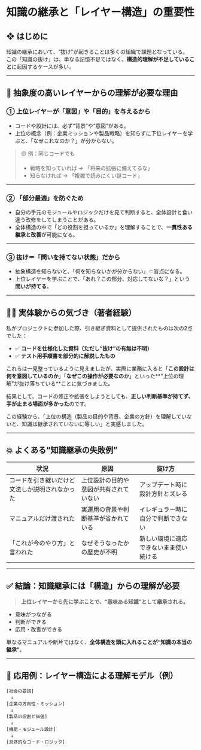 # 知識の継承と「レイヤー構造」の重要性

## ❖ はじめに

知識の継承において、“抜け”が起きることは多くの組織で課題となっている。  
この「知識の抜け」は、単なる記憶不足ではなく、**構造的理解が不足していること**に起因するケースが多い。

---

## 🧱 抽象度の高いレイヤーからの理解が必要な理由

### ① 上位レイヤーが「意図」や「目的」を与えるから

- コードや設計には、必ず“背景”や“意図”がある。
- 上位の概念（例：企業ミッションや製品戦略）を知らずに下位レイヤーを学ぶと、「なぜこれなのか？」が分からない。

> 🟡 例：同じコードでも  
> - 戦略を知っていれば → 「将来の拡張に備えてるな」  
> - 知らなければ → 「複雑で読みにくい謎コード」

---

### ② 「部分最適」を防ぐため

- 自分の手元のモジュールやロジックだけを見て判断すると、全体設計と食い違う改修をしてしまうことがある。
- 全体構造の中で「どの役割を担っているか」を理解することで、**一貫性ある継承と改善**が可能になる。

---

### ③ 抜け＝「問いを持てない状態」だから

- 抽象構造を知らないと、「何を知らないかが分からない」＝盲点になる。
- 上位レイヤーを学ぶことで、「あれ？この部分、対応してないな？」という**問いが持てる**。

---

## 🧑‍💻 実体験からの気づき（著者経験）

私がプロジェクトに参加した際、引き継ぎ資料として提供されたものは次の2点でした：

- ✅ **コードを仕様化した資料（ただし“抜け”の有無は不明）**
- ✅ **テスト用手順書を部分的に解説したもの**

これらは一見整っているように見えましたが、実際に業務に入ると「**この設計は何を意図しているのか**」「**なぜこの操作が必要なのか**」といった**“上位の理解”が抜け落ちている**ことに気づきました。

結果として、コードの修正や拡張をしようとしても、**正しい判断基準が持てず、手が止まる場面が多かった**のです。

この経験から、「上位の構造（製品の目的や背景、企業の方針）を理解していないと、知識は継承されていないに等しい」と実感しました。

---

## 💥 よくある“知識継承の失敗例”

| 状況 | 原因 | 抜け方 |
|------|------|--------|
| コードを引き継いだけど文法しか説明されなかった | 上位設計の目的や意図が共有されていない | アップデート時に設計方針とズレる |
| マニュアルだけ渡された | 実運用の背景や判断基準が省かれている | イレギュラー時に自分で判断できない |
| 「これが今のやり方」と言われた | なぜそうなったかの歴史が不明 | 新しい環境に適応できないまま使い続ける |

---

## ✅ 結論：知識継承には「構造」からの理解が必要

> **上位レイヤーから先に学ぶことで、“意味ある知識”として継承される。**

- 意味がつながる
- 判断ができる
- 応用・改善ができる

単なるマニュアルや断片ではなく、**全体構造を頭に入れることが“知識の本当の継承”**。

---

## 🔁 応用例：レイヤー構造による理解モデル（例）

```text
[社会の要請]
　↓
[企業の方向性・ミッション]
　↓
[製品の役割と価値]
　↓
[機能・モジュール設計]
　↓
[具体的なコード・ロジック]
